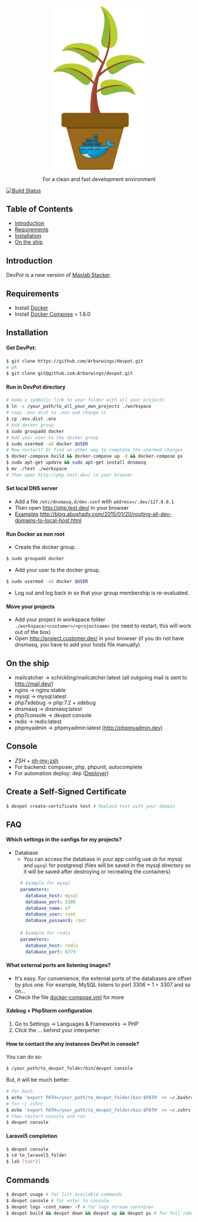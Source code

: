 <p align="center">
  <a href="https://github.com/Arbarwings/devpot">
    <img alt="DevPot" title="DevPot" src="logo.svg" width="250">
  </a>
</p>

<p align="center">
  For a clean and fast development environment
</p>


[![Build Status](https://travis-ci.org/Arbarwings/devpot.svg?branch=master)](https://travis-ci.org/Arbarwings/devpot)

## Table of Contents

- [Introduction](#introduction)
- [Requirements](#requirements)
- [Installation](#installation)
- [On the ship](#Ontheship)

## Introduction
DevPot is a new version of [Maxlab Stacker](https://github.com/Maxlab/stacker). 

## Requirements
- Install [Docker](https://docs.docker.com/)
- Install [Docker Compose](https://docs.docker.com/compose/install/) > 1.8.0

## Installation

#### Get DevPot: 
```sh
$ git clone https://github.com/Arbarwings/devpot.git
# OR
$ git clone git@github.com:Arbarwings/devpot.git
```

#### Run in DevPot directory 
```sh 
# make a symbolic link to your folder with all your projects 
$ ln -s /your_path/to_all_your_own_projects ./workspace
# copy .env.dist to .env and change it
$ cp .env.dist .env
# Add docker group
$ sudo groupadd docker
# Add your user to the docker group
$ sudo usermod -aG docker $USER
# Now restart? Or find an other way to complete the usermod changes
$ docker-compose build && docker-compose up -d && docker-compose ps
$ sudo apt-get update && sudo apt-get install dnsmasq
$ mv ./test ./workspace
# Then open http://php.test.dev/ in your browser
```

#### Set local DNS server

- Add a file `/etc/dnsmasq.d/dev.conf` with `address=/.dev/127.0.0.1`  
- Then open http://php.test.dev/ in your browser
- [Examples](https://youtu.be/42BemUfK5-4)
http://blog.abushady.com/2015/01/20/routing-all-dev-domains-to-local-host.html

#### Run Docker as non root
- Create the docker group.
```sh
$ sudo groupadd docker
```
- Add your user to the docker group.
```sh
$ sudo usermod -aG docker $USER
```
- Log out and log back in so that your group membership is re-evaluated.

#### Move your projects
- Add your project in workspace folder `./workspace/<customer>/<projectname>` (no need to restart, this will work out of the box)
- Open http://project.customer.dev/ in your browser (if you do not have dnsmasq, you have to add your hosts file manually)

## On the ship
- mailcatcher   -> schickling/mailcatcher:latest (all outgoing mail is sent to http://mail.dev/)
- nginx         -> nginx:stable
- mysql         -> mysql:latest  
- php7xdebug    -> php:7.2 + xdebug
- dnsmasq  ->  dnsmasq:latest
- php7console   -> devpot console
- redis         -> redis:latest
- phpmyadmin    -> phpmyadmin:latest (http://phpmyadmin.dev)

## Console
- *ZSH* + [oh-my-zsh](http://ohmyz.sh/)
- For backend: composer, php, phpunit, autocomplete
- For automation deploy: dep ([Deployer](http://deployer.org/))

## Create a Self-Signed Certificate
```sh
$ devpot create-certificate test # Replace test with your domain
```

## FAQ

#### Which settings in the configs for my projects?
- Database
    - You can access the database in your app config use `db` for mysql and `pgsql` for postgresql
        (files will be saved in the mysql directory so it will be saved after destroying or recreating the containers)
    ```yaml
      # Example for mysql
      parameters:
        database_host: mysql
        database_port: 3306
        database_name: sf
        database_user: root
        database_password: root
      
      # Example for redis
      parameters:
        database_host: redis
        database_port: 6379
    ```

#### What external ports are listening images?
- It's easy. For convenience, the external ports of the databases are offset by plus one. 
    For example, MySQL listens to port 3306 + 1 = 3307 and so on...
- Check the file [docker-compose.yml](/docker-compose.yml) for more 

#### Xdebug + PhpStorm configuration 
1. Go to Settings -> Languages & Frameworks -> PHP
2. Click the ... behind your interperter

#### How to contact the any instances DevPot in console?
You can do so:
```sh 
$ /your_path/to_devpot_folder/bin/devpot console
```
But, it will be much better:
```sh
# for bash
$ echo 'export PATH=/your_path/to_devpot_folder/bin:$PATH' >> ~/.bashrc && source ~/.bashrc 
# for ~/.zshrc
$ echo 'export PATH=/your_path/to_devpot_folder/bin:$PATH' >> ~/.zshrc && source ~/.zshrc
# then restart console and run
$ devpot console
```

#### Laravel5 completion
```sh
$ devpot console
$ cd to_laravel5_folder
$ la5 [tab*2]
```

## Commands
```sh
$ devpot usage # for list available commands
$ devpot console # for enter to console
$ devpot logs <cont_name> -f # for logs stream container
$ devpot build && devpot down && devpot up && devpot ps # for full rebuild
```
